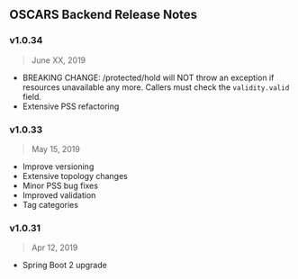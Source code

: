 ## OSCARS Backend Release Notes

### v1.0.34
> June XX, 2019
- BREAKING CHANGE: /protected/hold will NOT throw an exception if resources unavailable any more. Callers must check the `validity.valid` field.
- Extensive PSS refactoring

### v1.0.33
> May 15, 2019

- Improve versioning 
- Extensive topology changes
- Minor PSS bug fixes
- Improved validation
- Tag categories

### v1.0.31

> Apr 12, 2019

- Spring Boot 2 upgrade